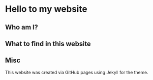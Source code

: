 # Hello to my website

## Who am I?

## What to find in this website

## Misc

This website was created via GitHub pages using Jekyll for the theme.